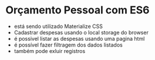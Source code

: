 # Orçamento Pessoal com ES6
* está sendo utilizado Materialize CSS
* Cadastrar despesas usando o local storage do browser 
* é possivel listar as despesas usando uma pagina html
* é possível fazer filtragem dos dados listados
* também pode exluir registros
